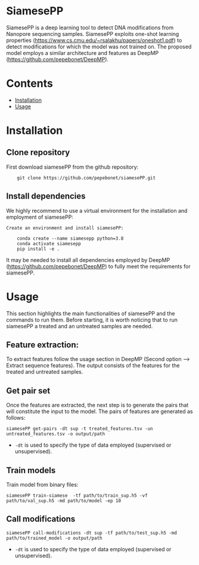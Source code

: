 # SiamesePP
SiamesePP is a deep learning tool to detect DNA modifications from Nanopore sequencing samples. SiamesePP exploits one-shot learning properties (https://www.cs.cmu.edu/~rsalakhu/papers/oneshot1.pdf) to detect modifications for which the model was not trained on. The proposed model employs a similar architecture and features as DeepMP (https://github.com/pepebonet/DeepMP). 
 
# Contents
- [Installation](#Installation)
- [Usage](#Usage)        

# Installation
## Clone repository
First download siamesePP from the github repository:

        git clone https://github.com/pepebonet/siamesePP.git

## Install dependencies
We highly recommend to use a virtual environment for the installation and employment of siamesePP:

`Create an environment and install siamesePP:`

        conda create --name siamesepp python=3.8
        conda activate siamesepp
        pip install -e .


It may be needed to install all dependencies employed by DeepMP (https://github.com/pepebonet/DeepMP) to fully meet the requirements for siamesePP.


# Usage

This section highlights the main functionalities of siamesePP and the commands to run them. Before starting, it is worth noticing that to run siamesePP a treated and an untreated samples are needed. 

## Feature extraction:
To extract features follow the usage section in DeepMP (Second option --> Extract sequence features). The output consists of the features for the treated and untreated samples. 

## Get pair set

Once the features are extracted, the next step is to generate the pairs that will constitute the input to the model. The pairs of features are generated as follows: 

```
siamesePP get-pairs -dt sup -t treated_features.tsv -un untreated_features.tsv -o output/path
```

- `-dt` is used to specify the type of data employed (supervised or unsupervised).

## Train models

Train model from binary files:

```
siamesePP train-siamese  -tf path/to/train_sup.h5 -vf path/to/val_sup.h5 -md path/to/model -ep 10
```

## Call modifications
```
siamesePP call-modifications -dt sup -tf path/to/test_sup.h5 -md path/to/trained_model -o output/path
```

- `-dt` is used to specify the type of data employed (supervised or unsupervised).
